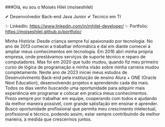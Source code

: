 ###Olá, eu sou o Moisés Hilel (moiseshilel)

 ✔ Desenvolvedor Back-end Java Junior
 ✔ Tecnico em TI

 ✨ LinkedIn: https://www.linkedin.com/in/mhilel-developer/
 ✨ Portfolio: https://moiseshilel.github.io/portfolio/
 
 
Minha História:
Desde criança sempre fui apaixonado por tecnologia.
No ano de 2013 comecei a trabalhar informática e daí em diante comecei a ampliar meus conhecimentos em tecnologia.
Em 2016 abri minha própria empresa, onde prestávamos serviços de suporte técnico e reparo de computadores.
Mas foi em 2020 que tudo mudou, quando fiz meu primeiro curso de lógica de programação e minha visão sobre minha carreira mudou completamente.
Neste ano de 2023 iniciei meus estudos de Desenvolvimento Back-end pela instituição de ensino Alura + ONE (Oracle Next Education), 
desenvolvendo projetos e aprendendo cada dia mais.
Todos os dias venho buscando uma oportunidade para adquirir mais experiência em programar e colocar em pratica meus conhecimentos.
Prezo sempre por trabalhar em equipe, cooperando com todos e ajudando da melhor maneira possível, com grande satisfação em ensinar e aprender.
Busco oportunidade profissional que permita meu crescimento intelectual, profissional e técnico, podendo assim, estar sempre contribuindo da melhor maneira,
à medida que crescermos juntos.


